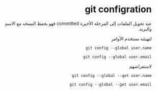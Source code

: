 <div dir="rtl">

# git configration 

عند تحويل الملفات إلى المرحلة الأخيرة committed  فهو يحفظ النسخه مع الاسم والبريد.

لتهيئته نستخدم الأوامر 

`git config --global user.name`

`git config --global user.email`

لاستعراضهم 

`git config --global --get user.name`

`git config --global --get user.email`

<div>